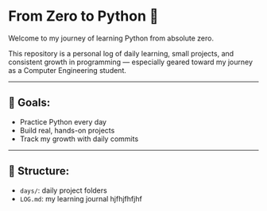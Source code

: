 # From Zero to Python 🚀

Welcome to my journey of learning Python from absolute zero.

This repository is a personal log of daily learning, small projects, and consistent growth in programming — especially geared toward my journey as a Computer Engineering student.

---

## 📍 Goals:
- Practice Python every day
- Build real, hands-on projects
- Track my growth with daily commits

---

## 📂 Structure:
- `days/`: daily project folders
- `LOG.md`: my learning journal
hjfhjfhfjhf